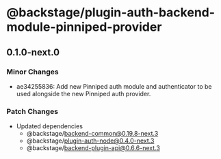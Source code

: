 # @backstage/plugin-auth-backend-module-pinniped-provider

## 0.1.0-next.0

### Minor Changes

- ae34255836: Add new Pinniped auth module and authenticator to be used alongside the new Pinniped auth provider.

### Patch Changes

- Updated dependencies
  - @backstage/backend-common@0.19.8-next.3
  - @backstage/plugin-auth-node@0.4.0-next.3
  - @backstage/backend-plugin-api@0.6.6-next.3
